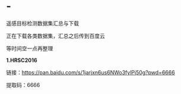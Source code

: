 # -
遥感目标检测数据集汇总与下载

正在下载各类数据集，汇总之后传到百度云

等时间空一点再整理

**1.HRSC2016**

链接：https://pan.baidu.com/s/1jarjxn6us6NWo3fylPj50g?pwd=6666 

提取码：6666

